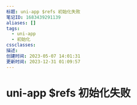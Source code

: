 ```yaml
---
标题: uni-app $refs 初始化失败
笔记ID: 1683439291139
aliases: []
tags:
  - uni-app
  - 初始化
cssclasses: 
描述: 
创建时间: 2023-05-07 14:01:31
更新时间: 2023-12-31 01:09:57
---
```


# uni-app $refs 初始化失败
